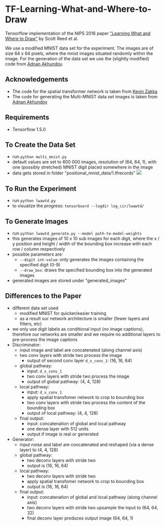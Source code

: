 # TF-Learning-What-and-Where-to-Draw
Tensorflow implementation of the NIPS 2016 paper ["Learning What and Where to Draw"](http://papers.nips.cc/paper/6111-learning-what-and-where-to-draw) by Scott Reed et al.

We use a modified MNIST data set for the experiment. The images are of size 64 x 64 pixels, where the mnist images situated randomly within the image. For the generation of the data set we use the (slightly modified) code from [Adnan Akhundov](https://github.com/aakhundov/tf-attend-infer-repeat).

## Acknowledgements
* The code for the spatial transformer network is taken from [Kevin Zakka](https://github.com/kevinzakka/spatial-transformer-network)
* The code for generating the Multi-MNIST data set images is taken from [Adnan Akhundov](https://github.com/aakhundov/tf-attend-infer-repeat)

## Requirements
* Tensorflow 1.5.0

## To Create the Data Set
* run `python multi_mnist.py`
* default values are set to 600 000 images, resolution of (64, 64, 1), with one (possibly stretched) MNIST digit placed somewhere in the image
* data gets stored in folder "positional_mnist_data/1.tfrecords"
![](./images/dataset_example.png)

## To Run the Experiment
* run `python lwawtd.py`
* to visualize the progress: `tensorboard --logdir log_cir/lwawtd/`

## To Generate Images
* run `python lwawtd_generate.py --model path-to-model-weights`
* this generates images of 10 x 10 sub images for each digit, where the x / y position and height / width of the bounding box increase with each row / column respectively
* possible parameters are:
    * `--digit int-value`: only generates the images containing the specified digit (0-9)
    * `--draw_box`: draws the specified bounding box into the generated images
* generated images are stored under "generated_images"

## Differences to the Paper
* different data set used 
    * modified MNIST for quicker/easier training
    * as a result our network architecture is smaller (fewer layers and filters, etc)
* we only use digit labels as conditional input (no image captions), therefore our networks are smaller and we require no additional layers to pre-process the image captions
* Discriminator:
    * input image and label are concatenated (along channel axis)
    * two conv layers with stride two process the image 
        * output of second conv layer `d_x_conv_1`: (16, 16, 64)
    * global pathway:
        * input: `d_x_conv_1`
        * two conv layers with stride two process the image
        * output of global pathway: (4, 4, 128)
    * local pathway:
        * input: `d_x_conv_1`
        * apply spatial transfomer network to crop to bounding box
        * two conv layers with stride two process the content of the bounding box
        * output of local pathway: (4, 4, 128)
    * final output:
        * input: concatenation of global and local pathway
        * one dense layer with 512 units
        * output if image is real or generated
* Generator:
    * input noise and label are concatenated and reshaped (via a dense layer) to (4, 4, 128)
    * global pathway:
        * two deconv layers with stride two
        * output is (16, 16, 64)
    * local pathway:
        * two deconv layers with stride two
        * apply spatial transfomer network to crop to bounding box
        * output is (16, 16, 64)
    * final output:
        * input: concatenation of global and local pathway (along channel axis)
        * two deconv layers with stride two upsample the input to (64, 64, 32)
        * final deconv layer produces output image (64, 64, 1)
